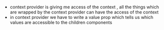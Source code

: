 - context provider is giving me access of the context , all the things which are wrapped by the context provider can have the access of the context
- in context provider we have to write a value prop which tells us which values are accessible to the children components